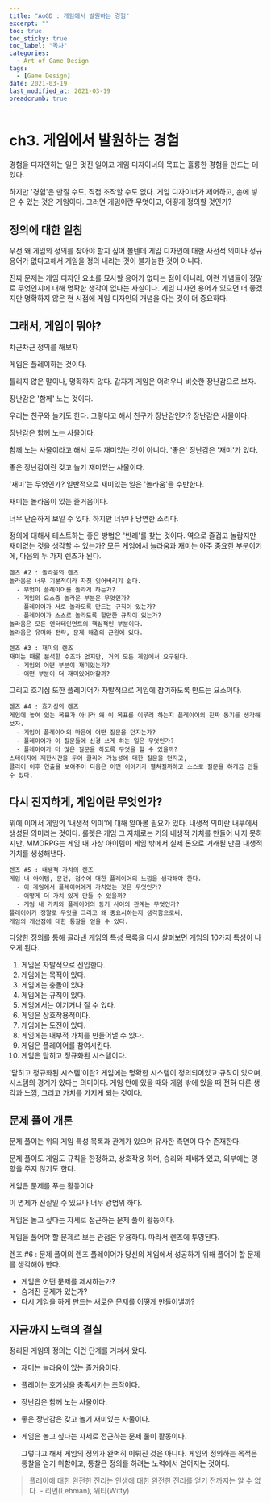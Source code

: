 ```yaml
---
title: "AoGD : 게임에서 발원하는 경험"
excerpt: ""
toc: true
toc_sticky: true
toc_label: "목차"
categories:
  - Art of Game Design
tags:
  - [Game Design]
date: 2021-03-19
last_modified_at: 2021-03-19
breadcrumb: true
---
```



# ch3.  게임에서 발원하는 경험

경험을 디자인하는 일은 멋진 일이고 게임 디자이너의 목표는 훌륭한 경험을 만드는 데 있다.

  하지만 '경험'은  만질 수도, 직접 조작할 수도 없다. 게임 디자이너가 제어하고, 손에 넣은 수 있는 것은 게임이다. 그러면 게임이란 무엇이고, 어떻게 정의할 것인가?

## 정의에 대한 일침

  우선 왜 게임의 정의를 찾아야 할지 짚어 볼텐데 게임 디자인에 대한 사전적 의미나 정규 용어가 없다고해서 게임을 정의 내리는 것이 불가능한 것이 아니다.

  진짜 문제는 게임 디자인 요소를 묘사할 용어가 없다는 점이 아니라, 이런 개념들이 정말로 무엇인지에 대해 명확한 생각이 없다는 사실이다. 게임 디자인 용어가 있으면 더 좋겠지만 명확하지 않은 현 시점에 게임 디자인의 개념을 아는 것이 더 중요하다.

## 그래서, 게임이 뭐야?

  차근차근 정의를 해보자

게임은 플레이하는 것이다.

  틀리지 않은 말이나, 명확하지 않다. 갑자기 게임은 어려우니 비슷한 장난감으로 보자.

장난감은 '함께' 노는 것이다.

  우리는 친구와 놀기도 한다. 그렇다고 해서 친구가 장난감인가? 장난감은 사물이다.

장난감은 함께 노는 사물이다.

  함께 노는 사물이라고 해서 모두 재미있는 것이 아니다. '좋은' 장난감은 '재미'가 있다.

좋은 장난감이란 갖고 놀기 재미있는 사물이다.

  '재미'는 무엇인가? 일반적으로 재미있는 일은 '놀라움'을 수반한다.

재미는 놀라움이 있는 즐거움이다.

  너무 단순하게 보일 수 있다. 하지만 너무나 당연한 소리다.

  

  정의에 대해서 테스트하는 좋은 방법은 '반례'를 찾는 것이다. 역으로 즐겁고 놀랍지만 재미없는 것을 생각할 수 있는가? 모든 게임에서 놀라움과 재미는 아주 중요한 부분이기에, 다음의 두 가지 렌즈가 된다.
~~~
렌즈 #2 : 놀라움의 렌즈
놀라움은 너무 기본적이라 자칫 잊어버리기 쉽다.
  - 무엇이 플레이어를 놀라게 하는가?
  - 게임의 요소중 놀라운 부분은 무엇인가?
  - 플레이어가 서로 놀라도록 만드는 규칙이 있는가?
  - 플레이어가 스스로 놀라도록 할만한 규칙이 있는가?
놀라움은 모든 엔터테인먼트의 핵심적인 부분이다. 
놀라움은 유머와 전략, 문제 해결의 근원에 있다.
~~~
~~~
렌즈 #3 : 재미의 렌즈
재미는 때론 분석할 수조차 없지만, 거의 모든 게임에서 요구된다.
  - 게임의 어떤 부분이 재미있는가?
  - 어떤 부분이 더 재미있어야할까?
~~~

  그리고 호기심 또한 플레이어가 자발적으로 게임에 참여하도록 만드는 요소이다.
~~~
렌즈 #4 : 호기심의 렌즈
게임에 놓여 있는 목표가 아니라 왜 이 목표를 이루려 하는지 플레이어의 진짜 동기를 생각해보자.
  - 게임이 플레이어의 마음에 어떤 질문을 던지는가?
  - 플레이어가 이 질문들에 신경 쓰게 하는 일은 무엇인가?
  - 플레이어가 더 많은 질문을 하도록 무엇을 할 수 있을까?
스테이지에 제한시간을 두어 클리어 가능성에 대한 질문을 던지고,
클리어 이후 연출을 보여주어 다음은 어떤 이야기가 펼쳐질까하고 스스로 질문을 하게끔 만들 수 있다.
~~~
## 다시 진지하게, 게임이란 무엇인가?

  위에 이어서 게임의 '내생적 의미'에 대해 알아볼 필요가 있다. 내생적 의미란 내부에서 생성된 의미라는 것이다. 룰렛은 게임 그 자체로는 거의 내생적 가치를 만들어 내지 못하지만, MMORPG는 게임 내 가상 아이템이 게임 밖에서 실제 돈으로 거래될 만큼 내생적 가치를 생성해낸다.
~~~
렌즈 #5 : 내생적 가치의 렌즈
게임 내 아이템, 문건, 점수에 대한 플레이어의 느낌을 생각해야 한다.
  - 이 게임에서 플레이어에게 가치있는 것은 무엇인가?
  - 어떻게 더 가치 있게 만들 수 있을까?
  - 게임 내 가치와 플레이어의 동기 사이의 관계는 무엇인가?
플레이어가 정말로 무엇을 그리고 왜 중요시하는지 생각함으로써,
게임의 개선점에 대한 통찰을 얻을 수 있다.
~~~

  다양한 정의를 통해 골라낸 게임의 특성 목록을 다시 살펴보면 게임의 10가지 특성이 나오게 된다.

1. 게임은 자발적으로 진입한다.
2. 게임에는 목적이 있다.
3. 게임에는 충돌이 있다.
4. 게임에는 규칙이 있다.
5. 게임에서는 이기거나 질 수 있다.
6. 게임은 상호작용적이다.
7. 게임에는 도전이 있다.
8. 게임에는 내부적 가치를 만들어낼 수 있다.
9. 게임은 플레이어를 참여시킨다.
10. 게임은 닫히고 정규화된 시스템이다.

 

  '닫히고 정규화된 시스템'이란? 게임에는 명확한 시스템이 정의되어있고 규칙이 있으며, 시스템의 경계가 있다는 의미이다. 게임 안에 있을 때와 게임 밖에 있을 때 전혀 다른 생각과 느낌, 그리고 가치를 가지게 되는 것이다.

## 문제 풀이 개론

  문제 풀이는 위의 게임 특성 목록과 관계가 있으며 유사한 측면이 다수 존재한다.

  문제 풀이도 게임도 규칙을 한정하고, 상호작용 하며, 승리와 패배가 있고, 외부에는 영향을 주지 않기도 한다.

게임은 문제를 푸는 활동이다.

  이 명제가 진실일 수 있으나 너무 광범위 하다.

게임은 놀고 싶다는 자세로 접근하는 문제 풀이 활동이다.

 게임을 풀어야 할 문제로 보는 관점은 유용하다. 따라서 렌즈에 투영된다.

렌즈 #6 : 문제 풀이의 렌즈
플레이어가 당신의 게임에서 성공하기 위해 풀어야 할 문제를 생각해야 한다.
  - 게임은 어떤 문제를 제시하는가?
  - 숨겨진 문제가 있는가?
  - 다시 게임을 하게 만드는 새로운 문제를 어떻게 만들어낼까?

## 지금까지 노력의 결실

  정리된 게임의 정의는 이런 단계를 거쳐서 왔다.

 

- 재미는 놀라움이 있는 즐거움이다.
- 플레이는 호기심을 충족시키는 조작이다.
- 장난감은 함께 노는 사물이다.
- 좋은 장난감은 갖고 놀기 재미있는 사물이다.
- 게임은 놀고 싶다는 자세로 접근하는 문제 풀이 활동이다.

  그렇다고 해서 게임의 정의가 완벽히 이뤄진 것은 아니다.  게임의 정의하는 목적은 통찰을 얻기 위함이고, 통찰은 정의를 하려는 노력에서 얻어지는 것이다.

> 플레이에 대한 완전한 진리는 인생에 대한 완전한 진리를 얻기 전까지는 알 수 없다. - 리먼(Lehman), 위티(Witty)